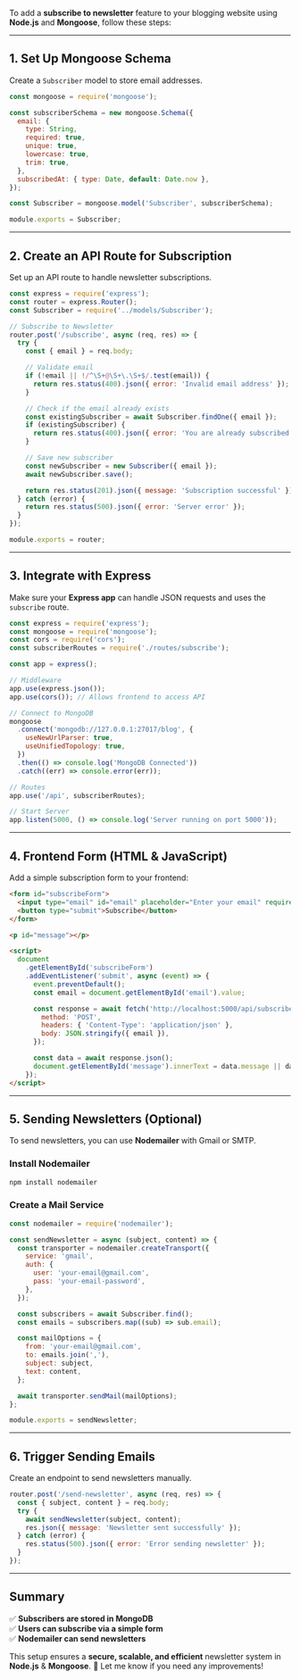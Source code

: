 To add a **subscribe to newsletter** feature to your blogging website using **Node.js** and **Mongoose**, follow these steps:

---

## **1. Set Up Mongoose Schema**

Create a `Subscriber` model to store email addresses.

```js
const mongoose = require('mongoose');

const subscriberSchema = new mongoose.Schema({
  email: {
    type: String,
    required: true,
    unique: true,
    lowercase: true,
    trim: true,
  },
  subscribedAt: { type: Date, default: Date.now },
});

const Subscriber = mongoose.model('Subscriber', subscriberSchema);

module.exports = Subscriber;
```

---

## **2. Create an API Route for Subscription**

Set up an API route to handle newsletter subscriptions.

```js
const express = require('express');
const router = express.Router();
const Subscriber = require('../models/Subscriber');

// Subscribe to Newsletter
router.post('/subscribe', async (req, res) => {
  try {
    const { email } = req.body;

    // Validate email
    if (!email || !/^\S+@\S+\.\S+$/.test(email)) {
      return res.status(400).json({ error: 'Invalid email address' });
    }

    // Check if the email already exists
    const existingSubscriber = await Subscriber.findOne({ email });
    if (existingSubscriber) {
      return res.status(400).json({ error: 'You are already subscribed' });
    }

    // Save new subscriber
    const newSubscriber = new Subscriber({ email });
    await newSubscriber.save();

    return res.status(201).json({ message: 'Subscription successful' });
  } catch (error) {
    return res.status(500).json({ error: 'Server error' });
  }
});

module.exports = router;
```

---

## **3. Integrate with Express**

Make sure your **Express app** can handle JSON requests and uses the `subscribe` route.

```js
const express = require('express');
const mongoose = require('mongoose');
const cors = require('cors');
const subscriberRoutes = require('./routes/subscribe');

const app = express();

// Middleware
app.use(express.json());
app.use(cors()); // Allows frontend to access API

// Connect to MongoDB
mongoose
  .connect('mongodb://127.0.0.1:27017/blog', {
    useNewUrlParser: true,
    useUnifiedTopology: true,
  })
  .then(() => console.log('MongoDB Connected'))
  .catch((err) => console.error(err));

// Routes
app.use('/api', subscriberRoutes);

// Start Server
app.listen(5000, () => console.log('Server running on port 5000'));
```

---

## **4. Frontend Form (HTML & JavaScript)**

Add a simple subscription form to your frontend:

```html
<form id="subscribeForm">
  <input type="email" id="email" placeholder="Enter your email" required />
  <button type="submit">Subscribe</button>
</form>

<p id="message"></p>

<script>
  document
    .getElementById('subscribeForm')
    .addEventListener('submit', async (event) => {
      event.preventDefault();
      const email = document.getElementById('email').value;

      const response = await fetch('http://localhost:5000/api/subscribe', {
        method: 'POST',
        headers: { 'Content-Type': 'application/json' },
        body: JSON.stringify({ email }),
      });

      const data = await response.json();
      document.getElementById('message').innerText = data.message || data.error;
    });
</script>
```

---

## **5. Sending Newsletters (Optional)**

To send newsletters, you can use **Nodemailer** with Gmail or SMTP.

### Install Nodemailer

```sh
npm install nodemailer
```

### Create a Mail Service

```js
const nodemailer = require('nodemailer');

const sendNewsletter = async (subject, content) => {
  const transporter = nodemailer.createTransport({
    service: 'gmail',
    auth: {
      user: 'your-email@gmail.com',
      pass: 'your-email-password',
    },
  });

  const subscribers = await Subscriber.find();
  const emails = subscribers.map((sub) => sub.email);

  const mailOptions = {
    from: 'your-email@gmail.com',
    to: emails.join(','),
    subject: subject,
    text: content,
  };

  await transporter.sendMail(mailOptions);
};

module.exports = sendNewsletter;
```

---

## **6. Trigger Sending Emails**

Create an endpoint to send newsletters manually.

```js
router.post('/send-newsletter', async (req, res) => {
  const { subject, content } = req.body;
  try {
    await sendNewsletter(subject, content);
    res.json({ message: 'Newsletter sent successfully' });
  } catch (error) {
    res.status(500).json({ error: 'Error sending newsletter' });
  }
});
```

---

## **Summary**

✅ **Subscribers are stored in MongoDB**  
✅ **Users can subscribe via a simple form**  
✅ **Nodemailer can send newsletters**

This setup ensures a **secure, scalable, and efficient** newsletter system in **Node.js** & **Mongoose**. 🚀 Let me know if you need any improvements!
